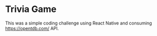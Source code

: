 # Trivia Game
This was a simple coding challenge using React Native and consuming https://opentdb.com/ API.
